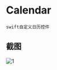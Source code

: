 # Calendar

	swift自定义日历控件
	
	
## 截图


![1](https://github.com/firewolf-ljw/Calendar/blob/master/1.PNG?raw=true)